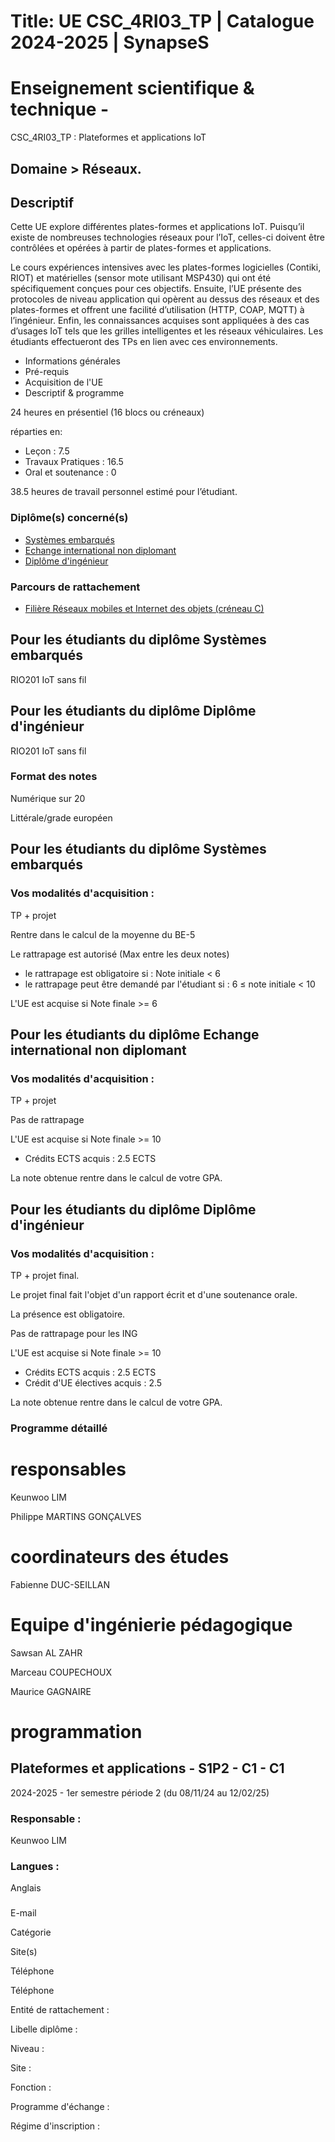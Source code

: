 # Title: UE CSC_4RI03_TP | Catalogue 2024-2025 | SynapseS

#  [ ](/catalogue/2024-2025) Enseignement scientifique & technique \-
CSC_4RI03_TP : Plateformes et applications IoT

## Domaine > Réseaux.

## Descriptif

Cette UE explore différentes plates-formes et applications IoT. Puisqu’il
existe de nombreuses technologies réseaux pour l’IoT, celles-ci doivent être
contrôlées et opérées à partir de plates-formes et applications.

Le cours expériences intensives avec les plates-formes logicielles (Contiki,
RIOT) et matérielles (sensor mote utilisant MSP430) qui ont été spécifiquement
conçues pour ces objectifs. Ensuite, l’UE présente des protocoles de niveau
application qui opèrent au dessus des réseaux et des plates-formes et offrent
une facilité d’utilisation (HTTP, COAP, MQTT) à l’ingénieur. Enfin, les
connaissances acquises sont appliquées à des cas d’usages IoT tels que les
grilles intelligentes et les réseaux véhiculaires. Les étudiants effectueront
des TPs en lien avec ces environnements.

  * Informations générales
  * Pré-requis
  * Acquisition de l'UE
  * Descriptif & programme

24 heures en présentiel (16 blocs ou créneaux)

réparties en:

  * Leçon : 7.5
  * Travaux Pratiques : 16.5
  * Oral et soutenance : 0

38.5 heures de travail personnel estimé pour l’étudiant.

### Diplôme(s) concerné(s)

  * [Systèmes embarqués](/catalogue/2024-2025/diplome/1932/SE-systemes-embarques)
  * [Echange international non diplomant](/catalogue/2024-2025/diplome/1/PEI-echange-international-non-diplomant)
  * [Diplôme d'ingénieur](/catalogue/2024-2025/diplome/4/ING-diplome-d-ingenieur)

### Parcours de rattachement

  * [Filière Réseaux mobiles et Internet des objets (créneau C)](/catalogue/2024-2025/parcours/2004/RIO-filiere-reseaux-mobiles-et-internet-des-objets-creneau-c)

## Pour les étudiants du diplôme Systèmes embarqués

RIO201 IoT sans fil

## Pour les étudiants du diplôme Diplôme d'ingénieur

RIO201 IoT sans fil

### Format des notes

Numérique sur 20

Littérale/grade européen

## Pour les étudiants du diplôme Systèmes embarqués

### Vos modalités d'acquisition :

TP + projet

Rentre dans le calcul de la moyenne du BE-5

Le rattrapage est autorisé (Max entre les deux notes)

  * le rattrapage est obligatoire si :    Note initiale < 6
  * le rattrapage peut être demandé par l'étudiant si :    6 ≤ note initiale < 10

L'UE est acquise si Note finale >= 6

## Pour les étudiants du diplôme Echange international non diplomant

### Vos modalités d'acquisition :

TP + projet

Pas de rattrapage

L'UE est acquise si Note finale >= 10

  * Crédits ECTS acquis : 2.5 ECTS

La note obtenue rentre dans le calcul de votre GPA.

## Pour les étudiants du diplôme Diplôme d'ingénieur

### Vos modalités d'acquisition :

TP + projet final.

Le projet final fait l'objet d'un rapport écrit et d'une soutenance orale.

La présence est obligatoire.

Pas de rattrapage pour les ING

L'UE est acquise si Note finale >= 10

  * Crédits ECTS acquis : 2.5 ECTS
  * Crédit d'UE électives acquis : 2.5

La note obtenue rentre dans le calcul de votre GPA.

### Programme détaillé

# responsables

Keunwoo LIM

Philippe MARTINS GONÇALVES

# coordinateurs des études

Fabienne DUC-SEILLAN

# Equipe d'ingénierie pédagogique

Sawsan AL ZAHR

Marceau COUPECHOUX

Maurice GAGNAIRE

# programmation

## Plateformes et applications - S1P2 - C1 - C1

2024-2025 - 1er semestre période 2 (du 08/11/24 au 12/02/25)

### Responsable :

Keunwoo LIM

### Langues :

Anglais

###

E-mail

Catégorie

Site(s)

Téléphone

Téléphone

Entité de rattachement :

Libelle diplôme :

Niveau :

Site :

Fonction :

Programme d'échange :

Régime d'inscription :

